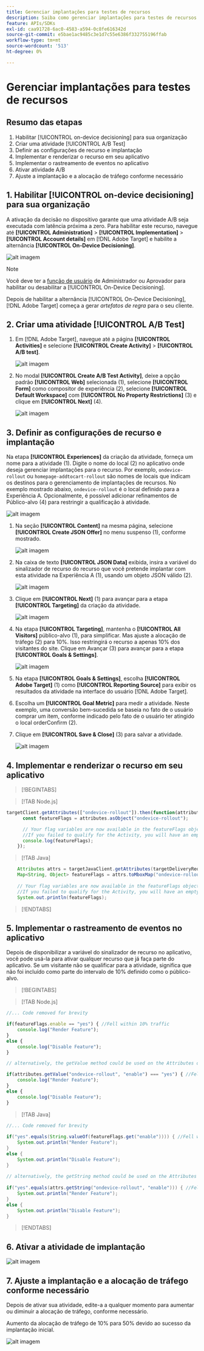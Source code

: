 ```yaml
---
title: Gerenciar implantações para testes de recursos
description: Saiba como gerenciar implantações para testes de recursos usando o [!UICONTROL on-device decisioning].
feature: APIs/SDKs
exl-id: caa91728-6ac0-4583-a594-0c8fe616342d
source-git-commit: e5bae1ac9485c3e1d7c55e6386f332755196ffab
workflow-type: tm+mt
source-wordcount: '513'
ht-degree: 0%

---
```


# Gerenciar implantações para testes de recursos

## Resumo das etapas

1. Habilitar [!UICONTROL on-device decisioning] para sua organização
1. Criar uma atividade [!UICONTROL A/B Test]
1. Definir as configurações de recurso e implantação
1. Implementar e renderizar o recurso em seu aplicativo
1. Implementar o rastreamento de eventos no aplicativo
1. Ativar atividade A/B
1. Ajuste a implantação e a alocação de tráfego conforme necessário

## 1. Habilitar [!UICONTROL on-device decisioning] para sua organização

A ativação da decisão no dispositivo garante que uma atividade A/B seja executada com latência próxima a zero. Para habilitar este recurso, navegue até **[!UICONTROL Administration]** > **[!UICONTROL Implementation]** > **[!UICONTROL Account details]** em [!DNL Adobe Target] e habilite a alternância **[!UICONTROL On-Device Decisioning]**.

![alt imagem](assets/asset-odd-toggle.png)

>[!NOTE]
>
>Você deve ter a [função de usuário](https://experienceleague.adobe.com/docs/target/using/administer/manage-users/user-management.html) de Administrador ou Aprovador para habilitar ou desabilitar a [!UICONTROL On-Device Decisioning].

Depois de habilitar a alternância [!UICONTROL On-Device Decisioning], [!DNL Adobe Target] começa a gerar *artefatos de regra* para o seu cliente.

## 2. Criar uma atividade [!UICONTROL A/B Test]

1. Em [!DNL Adobe Target], navegue até a página **[!UICONTROL Activities]** e selecione **[!UICONTROL Create Activity]** > **[!UICONTROL A/B test]**.

   ![alt imagem](assets/asset-ab.png)

1. No modal **[!UICONTROL Create A/B Test Activity]**, deixe a opção padrão **[!UICONTROL Web]** selecionada (1), selecione **[!UICONTROL Form]** como compositor de experiência (2), selecione **[!UICONTROL Default Workspace]** com **[!UICONTROL No Property Restrictions]** (3) e clique em **[!UICONTROL Next]** (4).

   ![alt imagem](assets/asset-form.png)

## 3. Definir as configurações de recurso e implantação

Na etapa **[!UICONTROL Experiences]** da criação da atividade, forneça um nome para a atividade (1). Digite o nome do local (2) no aplicativo onde deseja gerenciar implantações para o recurso. Por exemplo, `ondevice-rollout` ou `homepage-addtocart-rollout` são nomes de locais que indicam os destinos para o gerenciamento de implantações de recursos. No exemplo mostrado abaixo, `ondevice-rollout` é o local definido para a Experiência A. Opcionalmente, é possível adicionar refinamentos de Público-alvo (4) para restringir a qualificação à atividade.

![alt imagem](assets/asset-location-rollout.png)

1. Na seção **[!UICONTROL Content]** na mesma página, selecione **[!UICONTROL Create JSON Offer]** no menu suspenso (1), conforme mostrado.

   ![alt imagem](assets/asset-offer.png)

1. Na caixa de texto **[!UICONTROL JSON Data]** exibida, insira a variável do sinalizador de recurso do recurso que você pretende implantar com esta atividade na Experiência A (1), usando um objeto JSON válido (2).

   ![alt imagem](assets/asset-json-a-rollout.png)

1. Clique em **[!UICONTROL Next]** (1) para avançar para a etapa **[!UICONTROL Targeting]** da criação da atividade.

   ![alt imagem](assets/asset-next-2-t-rollout.png)

1. Na etapa **[!UICONTROL Targeting]**, mantenha o **[!UICONTROL All Visitors]** público-alvo (1), para simplificar. Mas ajuste a alocação de tráfego (2) para 10%. Isso restringirá o recurso a apenas 10% dos visitantes do site. Clique em Avançar (3) para avançar para a etapa **[!UICONTROL Goals & Settings]**.

   ![alt imagem](assets/asset-next-2-g-rollout.png)

1. Na etapa **[!UICONTROL Goals & Settings]**, escolha **[!UICONTROL Adobe Target]** (1) como **[!UICONTROL Reporting Source]** para exibir os resultados da atividade na interface do usuário [!DNL Adobe Target].

1. Escolha um **[!UICONTROL Goal Metric]** para medir a atividade. Neste exemplo, uma conversão bem-sucedida se baseia no fato de o usuário comprar um item, conforme indicado pelo fato de o usuário ter atingido o local orderConfirm (2).

1. Clique em **[!UICONTROL Save & Close]** (3) para salvar a atividade.

   ![alt imagem](assets/asset-conv-rollout.png)

## 4. Implementar e renderizar o recurso em seu aplicativo

>[!BEGINTABS]

>[!TAB Node.js]

```js {line-numbers="true"}
targetClient.getAttributes(["ondevice-rollout"]).then(function(attributes) {
      const featureFlags = attributes.asObject("ondevice-rollout");

      // Your flag variables are now available in the featureFlags object variable.
      //If you failed to qualify for the Activity, you will have an empty object.
      console.log(featureFlags);
    });
```

>[!TAB Java]

```java {line-numbers="true"}
    Attributes attrs = targetJavaClient.getAttributes(targetDeliveryRequest, "ondevice-rollout");
    Map<String, Object> featureFlags = attrs.toMboxMap("ondevice-rollout");
​
    // Your flag variables are now available in the featureFlags object variable.
    //If you failed to qualify for the Activity, you will have an empty object.
    System.out.println(featureFlags);
```

>[!ENDTABS]

## 5. Implementar o rastreamento de eventos no aplicativo

Depois de disponibilizar a variável do sinalizador de recurso no aplicativo, você pode usá-la para ativar qualquer recurso que já faça parte do aplicativo. Se um visitante não se qualificar para a atividade, significa que não foi incluído como parte do intervalo de 10% definido como o público-alvo.

>[!BEGINTABS]

>[!TAB Node.js]

```js {line-numbers="true"}
//... Code removed for brevity

if(featureFlags.enable == "yes") { //Fell within 10% traffic
    console.log("Render Feature");
}
else {
    console.log("Disable Feature");
}

// alternatively, the getValue method could be used on the Attributes object.

if(attributes.getValue("ondevice-rollout", "enable") === "yes") { //Fell within 10% traffic
    console.log("Render Feature");
}
else {
    console.log("Disable Feature");
}
```

>[!TAB Java]

```java {line-numbers="true"}
//... Code removed for brevity
​
if("yes".equals(String.valueOf(featureFlags.get("enable")))) { //Fell within 10% traffic
    System.out.println("Render Feature");
}
else {
    System.out.println("Disable Feature");
}
​
// alternatively, the getString method could be used on the Attributes object.
​
if("yes".equals(attrs.getString("ondevice-rollout", "enable"))) { //Fell within 10% traffic
    System.out.println("Render Feature");
}
else {
    System.out.println("Disable Feature");
}
```

>[!ENDTABS]

## 6. Ativar a atividade de implantação

![alt imagem](assets/asset-activate-rollout.png)

## 7. Ajuste a implantação e a alocação de tráfego conforme necessário

Depois de ativar sua atividade, edite-a a qualquer momento para aumentar ou diminuir a alocação de tráfego, conforme necessário.

Aumento da alocação de tráfego de 10% para 50% devido ao sucesso da implantação inicial.

![alt imagem](assets/asset-adjust-rollout.png)
